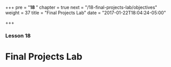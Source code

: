 +++
pre = "<b>18 </b>"
chapter = true
next = "/18-final-projects-lab/objectives"
weight = 37
title = "Final Projects Lab"
date = "2017-01-22T18:04:24-05:00"

+++

### Lesson 18

# Final Projects Lab
